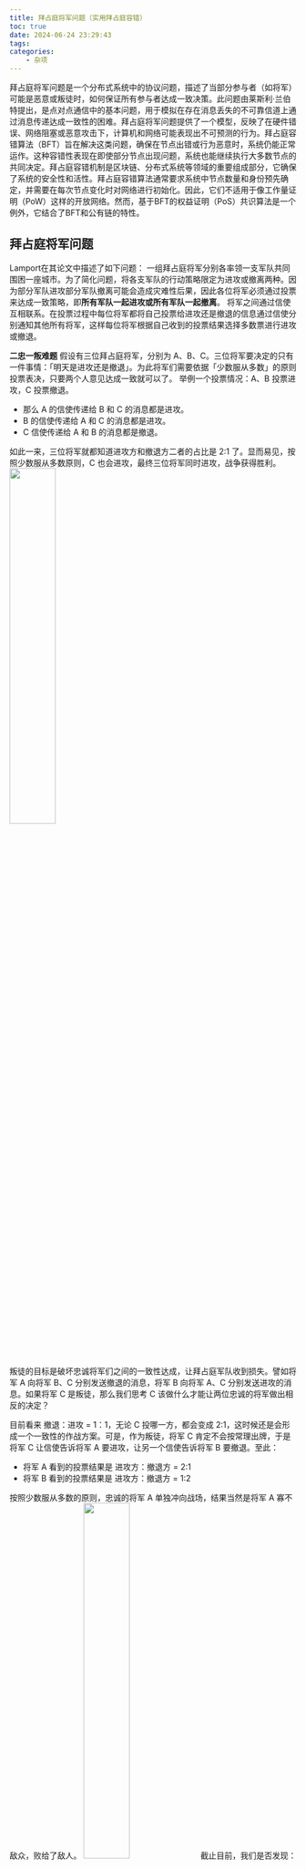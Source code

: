 ```yaml
---
title: 拜占庭将军问题（实用拜占庭容错）
toc: true
date: 2024-06-24 23:29:43
tags:
categories:
    - 杂项
---
```

拜占庭将军问题是一个分布式系统中的协议问题，描述了当部分参与者（如将军）可能是恶意或叛徒时，如何保证所有参与者达成一致决策。<!-- more -->此问题由莱斯利·兰伯特提出，是点对点通信中的基本问题，用于模拟在存在消息丢失的不可靠信道上通过消息传递达成一致性的困难。拜占庭将军问题提供了一个模型，反映了在硬件错误、网络阻塞或恶意攻击下，计算机和网络可能表现出不可预测的行为。拜占庭容错算法（BFT）旨在解决这类问题，确保在节点出错或行为恶意时，系统仍能正常运作。这种容错性表现在即使部分节点出现问题，系统也能继续执行大多数节点的共同决定。拜占庭容错机制是区块链、分布式系统等领域的重要组成部分，它确保了系统的安全性和活性。拜占庭容错算法通常要求系统中节点数量和身份预先确定，并需要在每次节点变化时对网络进行初始化。因此，它们不适用于像工作量证明（PoW）这样的开放网络。然而，基于BFT的权益证明（PoS）共识算法是一个例外，它结合了BFT和公有链的特性。

## 拜占庭将军问题

Lamport在其论文中描述了如下问题：
一组拜占庭将军分别各率领一支军队共同围困一座城市。为了简化问题，将各支军队的行动策略限定为进攻或撤离两种。因为部分军队进攻部分军队撤离可能会造成灾难性后果，因此各位将军必须通过投票来达成一致策略，即**所有军队一起进攻或所有军队一起撤离**。
将军之间通过信使互相联系。在投票过程中每位将军都将自己投票给进攻还是撤退的信息通过信使分别通知其他所有将军，这样每位将军根据自己收到的投票结果选择多数票进行进攻或撤退。

**二忠一叛难题**
假设有三位拜占庭将军，分别为 A、B、C。三位将军要决定的只有一件事情：「明天是进攻还是撤退」。为此将军们需要依据「少数服从多数」的原则投票表决，只要两个人意见达成一致就可以了。
举例一个投票情况：A、B 投票进攻，C 投票撤退。

- 那么 A 的信使传递给 B 和 C 的消息都是进攻。
- B 的信使传递给 A 和 C 的消息都是进攻。
- C 信使传递给 A 和 B 的消息都是撤退。

如此一来，三位将军就都知道进攻方和撤退方二者的占比是 2:1 了。显而易见，按照少数服从多数原则，C 也会进攻，最终三位将军同时进攻，战争获得胜利。
<img src="https://cdn.jsdelivr.net/gh/shnpd/blog-pic@main/20240624234957.png" width="40%">

叛徒的目标是破坏忠诚将军们之间的一致性达成，让拜占庭军队收到损失。譬如将军 A 向将军 B、C 分别发送撤退的消息，将军 B 向将军 A、C 分别发送进攻的消息。如果将军 C 是叛徒，那么我们思考 C 该做什么才能让两位忠诚的将军做出相反的决定？

目前看来 撤退：进攻 = 1：1，无论 C 投哪一方，都会变成 2:1，这时候还是会形成一个一致性的作战方案。可是，作为叛徒，将军 C 肯定不会按常理出牌，于是将军 C 让信使告诉将军 A 要进攻，让另一个信使告诉将军 B 要撤退。至此：

- 将军 A 看到的投票结果是 进攻方：撤退方 = 2:1
- 将军 B 看到的投票结果是 进攻方：撤退方 = 1:2

按照少数服从多数的原则，忠诚的将军 A 单独冲向战场，结果当然是将军 A 寡不敌众，败给了敌人。
<img src="https://cdn.jsdelivr.net/gh/shnpd/blog-pic@main/20240624235150.png" width="40%">
截止目前，我们是否发现：明明大多数将军都是忠诚的（2/3），却被少数的叛徒（1/3）耍得团团转？实质上，拜占庭将军问题恰恰在此：一致性的达成过程中，叛徒将军（恶意节点）甚至不需要超过半数，就可以破坏占据多数正常节点一致性的达成，这也是我们常说的二忠一叛难题。

Lamport 在论文中也给出了一个更加普适的结论：**如果存在 m 个叛将，那么至少需要 3m+1个 将军，才能最终达到一致的行动方案**

### 解决方案

#### 口信消息型解决方案

首先，对于口信消息（Oral message）的定义如下：

- 任何已经发送的消息都将被正确传达。
- 消息的接收者知道是谁发送了消息。
- 消息的缺席可以被检测。

基于口信消息的定义，我们可以知道，口信消息不能被篡改但是可以被伪造。在口信消息型解决方案中，首先发送消息的将军称为指挥官，其余将军称为副官。对于 3 忠 1 叛的场景需要进行**两轮**作战信息协商，如果没有收到作战信息那么默认撤退。

1. 第一轮 指挥官向 3 位副官发送了进攻的消息。
2. 第二轮 三位副官再次进行作战信息协商，由于将军 A、B 为忠将，因此他们根据指挥官的消息向另外两位副官发送了进攻的消息，而将军 C 为叛将，为了扰乱作战计划，他向另外两位副官发送了撤退的消息。最终指挥官、将军 A 和 B 达成了一致的进攻计划，可以取得胜利。

<img src="https://cdn.jsdelivr.net/gh/shnpd/blog-pic@main/20240624234507.png" width="50%">

指挥官为叛将的场景

1. 在第一轮作战信息协商中，指挥官向将军 A、B 发送了撤退的消息，但是为了扰乱将军 C 的决定向其发送了进攻的消息。
2. 在第二轮中，由于所有副官均为忠将，因此都将来自指挥官的消息正确地发送给其余两位副官。最终所有忠将都能达成一致撤退的计划。

<img src="https://cdn.jsdelivr.net/gh/shnpd/blog-pic@main/20240624234622.png" width="50%">

这个解决方法，其实就是 Lamport 在论文中提到的口信消息型拜占庭将军问题之解（A Solution with Oral Message）：**如果叛将人数为 m，将军人数不少于 3m+1，那么最终能达成一致的行动计划**。值的注意的是，在这个算法中，**叛将人数 m 是已知的，且叛将人数 m 决定了递归的次数，即叛将数 m 决定了进行作战信息协商的轮数，如果存在 m 个叛将，则需要进行 m+1 轮作战信息协商**。这也是上述存在 1 个叛将时需要进行两轮作战信息协商的原因。

> 假设有n个节点其中有f个恶意节点，在此场景下达成一致的前提是n>3f
> 证明：一共n个节点，其中f个恶意节点，n-f个正常节点，节点必须在收到n-f个消息后做出决定（因为f个恶意节点可能全都选择不回复）节点收到的n-f个消息中可能有f个是假的，也就是说有n-f-f个真的，要想达成一致需要真实的消息大于虚假的消息，因此得出n-2f>f n>3f

## 实用拜占庭容错PBFT
